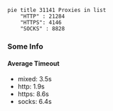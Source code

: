 
```mermaid
pie title 31141 Proxies in list
    "HTTP" : 21284
    "HTTPS": 4146
    "SOCKS" : 8828
```

### Some Info
#### Average Timeout

- mixed: 3.5s
- http: 1.9s
- https: 8.6s
- socks: 6.4s